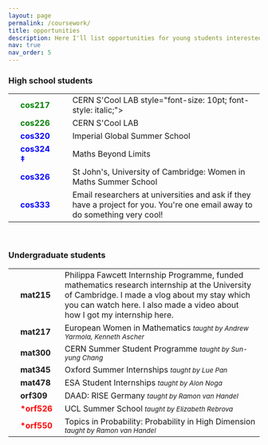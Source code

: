 ```yaml
---
layout: page
permalink: /coursework/
title: opportunities
description: Here I'll list opportunities for young students interested in CS/maths internships and research. It is mainly aimed at Europeans. Last updated: 1st October 2023
nav: true
nav_order: 5
---
```

<h3>High school students</h3>
<table>
<tbody>
<tr>
    <td>
        <br>
    </td>
    <td>
        <span style="font-weight: bold; color:green">cos217&nbsp;&nbsp;</span>
    </td>
    <td>
    </td>
    <td>
        CERN S'Cool LAB style="font-size: 10pt; font-style: italic;"></span>
    </td>
</tr>
<tr>
    <td>
        <br>
    </td>
    <td>
        <span style="font-weight: bold; color:green">cos226&nbsp;&nbsp;</span>
    </td>
    <td>
    </td>
    <td>
       CERN S'Cool LAB <span style="font-size: 10pt; font-style: italic;"></span>
    </td>
</tr>
<tr>
    <td>
        <br>
    </td>
    <td>
        <span style="font-weight: bold; color:blue">cos320 &nbsp;&nbsp; </span> 
    </td>
    <td>
    </td>
    <td>
        Imperial Global Summer School  <span style="font-size: 10pt; font-style: italic;"></span>
    </td>
</tr>
<tr>
    <td>
        <br>
    </td>
    <td>
        <span style="font-weight: bold; color:blue">cos324 &Dagger;&nbsp;&nbsp; </span> 
    </td>
    <td>
    </td>
    <td>
        Maths Beyond Limits  <span style="font-size: 10pt; font-style: italic;"></span>
    </td>
</tr>
<tr>
    <td>
        <br>
    </td>
    <td>
        <span style="font-weight: bold; color:blue">cos326&nbsp;&nbsp;</span>
    </td>
    <td>
    </td>
    <td>
        St John's, University of Cambridge: Women in Maths Summer School <span style="font-size: 10pt; font-style: italic;"></span>
    </td>
</tr>
<tr>
    <td>
        <br>
    </td>
    <td>
        <span style="font-weight: bold; color:blue">cos333&nbsp;&nbsp;</span>
    </td>
    <td>
    </td>
    <td>
       Email researchers at universities and ask if they have a project for you. You're one email away to do something very cool!  <span style="font-size: 10pt; font-style: italic;"></span>
    </td>
</tr>
</tbody>
</table>

<br>
<h3> Undergraduate students</h3>
<table>
<tbody>
<tr>
    <td>
        <br>
    </td>
    <td>
        <span style="font-weight: bold;">mat215&nbsp;&nbsp;</span>
    </td>
    <td>
        Philippa Fawcett Internship Programme, funded mathematics research internship at the University of Cambridge. I made a vlog about my stay which you can watch here. I also made a video about how I got my internship here. <span style="font-size: 10pt; font-style: italic;"></span>
    </td>
</tr>
<tr>
    <td>
        <br>
    </td>
    <td>
        <span style="font-weight: bold;">mat217&nbsp;&nbsp;</span>
    </td>
    <td>
      European Women in Mathematics <span style="font-size: 10pt; font-style: italic;">taught by Andrew Yarmola, Kenneth Ascher</span>
    </td>
</tr>
<tr>
    <td>
        <br>
    </td>
    <td>
        <span style="font-weight: bold; ">mat300&nbsp;&nbsp;</span>
    </td>
    <td>
      CERN Summer Student Programme <span style="font-size: 10pt; font-style: italic;">taught by Sun-yung Chang</span>
    </td>
</tr>
<tr>
    <td>
        <br>
    </td>
    <td>
        <span style="font-weight: bold;">mat345&nbsp;&nbsp;</span>
    </td>
    <td>
      Oxford Summer Internships <span style="font-size: 10pt; font-style: italic;">taught by Lue Pan</span>
    </td>
</tr>
<tr>
    <td>
        <br>
    </td>
    <td>
        <span style="font-weight: bold;">mat478&nbsp;&nbsp;</span>
    </td>
    <td>
       ESA Student Internships <span style="font-size: 10pt; font-style: italic;">taught by Alon Noga</span>
    </td>
</tr>
<tr>
    <td>
        <br>
    </td>
    <td>
        <span style="font-weight: bold; ">orf309&nbsp;&nbsp;</span>
    </td>
    <td>
       DAAD: RISE Germany <span style="font-size: 10pt; font-style: italic;">taught by Ramon van Handel</span>
    </td>
</tr>
<tr>
    <td>
        <br>
    </td>
    <td>
        <span style="font-weight: bold; color:red">*orf526&nbsp;&nbsp;</span>
    </td>
    <td>
      UCL Summer School <span style="font-size: 10pt; font-style: italic;">taught by Elizabeth Rebrova</span>
    </td>
</tr>
<tr>
    <td>
        <br>
    </td>
    <td>
        <span style="font-weight: bold; color:red">*orf550&nbsp;&nbsp;</span>
    </td>
    <td>
        Topics in Probability: Probability in High Dimension <span style="font-size: 10pt; font-style: italic;">taught by Ramon van Handel</span>
    </td>
</tr>
</tbody>
</table>
